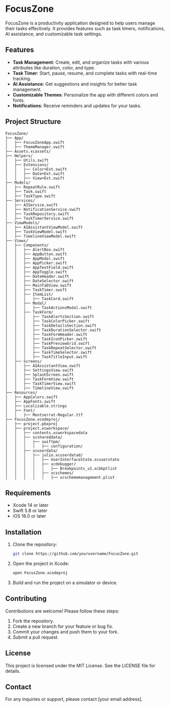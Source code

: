# FocusZone

FocusZone is a productivity application designed to help users manage their tasks effectively. It provides features such as task timers, notifications, AI assistance, and customizable task settings.

## Features

- **Task Management**: Create, edit, and organize tasks with various attributes like duration, color, and type.
- **Task Timer**: Start, pause, resume, and complete tasks with real-time tracking.
- **AI Assistance**: Get suggestions and insights for better task management.
- **Customizable Themes**: Personalize the app with different colors and fonts.
- **Notifications**: Receive reminders and updates for your tasks.

## Project Structure

```
FocusZone/
├── App/
│   ├── FocusZoneApp.swift
│   ├── ThemeManager.swift
├── Assets.xcassets/
├── Helpers/
│   ├── Utils.swift
│   ├── Extensions/
│   │   ├── Color+Ext.swift
│   │   ├── Date+Ext.swift
│   │   ├── View+Ext.swift
├── Models/
│   ├── RepeatRule.swift
│   ├── Task.swift
│   ├── TaskType.swift
├── Services/
│   ├── AIService.swift
│   ├── NotificationService.swift
│   ├── TaskRepository.swift
│   ├── TaskTimerService.swift
├── ViewModels/
│   ├── AIAssistantViewModel.swift
│   ├── TaskViewModel.swift
│   ├── TimelineViewModel.swift
├── Views/
│   ├── Components/
│   │   ├── AlertBox.swift
│   │   ├── AppButton.swift
│   │   ├── AppModal.swift
│   │   ├── AppPicker.swift
│   │   ├── AppTextField.swift
│   │   ├── AppToggle.swift
│   │   ├── DateHeader.swift
│   │   ├── DateSelector.swift
│   │   ├── MainTabView.swift
│   │   ├── TaskTimer.swift
│   │   ├── ItemList/
│   │   │   ├── TaskCard.swift
│   │   ├── Modal/
│   │   │   ├── TaskActionsModal.swift
│   │   ├── TaskForm/
│   │   │   ├── TaskAlertsSection.swift
│   │   │   ├── TaskColorPicker.swift
│   │   │   ├── TaskDetailsSection.swift
│   │   │   ├── TaskDurationSelector.swift
│   │   │   ├── TaskFormHeader.swift
│   │   │   ├── TaskIconPicker.swift
│   │   │   ├── TaskPreviewGrid.swift
│   │   │   ├── TaskRepeatSelector.swift
│   │   │   ├── TaskTimeSelector.swift
│   │   │   ├── TaskTitleInput.swift
│   ├── Screens/
│   │   ├── AIAssistantView.swift
│   │   ├── SettingsView.swift
│   │   ├── SplashScreen.swift
│   │   ├── TaskFormView.swift
│   │   ├── TaskTimerView.swift
│   │   ├── TimelineView.swift
├── Resources/
│   ├── AppColors.swift
│   ├── AppFonts.swift
│   ├── Localizable.strings
│   ├── Font/
│   │   ├── Montserrat-Regular.ttf
├── FocusZone.xcodeproj/
│   ├── project.pbxproj
│   ├── project.xcworkspace/
│   │   ├── contents.xcworkspacedata
│   │   ├── xcshareddata/
│   │   │   ├── swiftpm/
│   │   │   │   ├── configuration/
│   │   ├── xcuserdata/
│   │   │   ├── julio.xcuserdatad/
│   │   │   │   ├── UserInterfaceState.xcuserstate
│   │   │   │   ├── xcdebugger/
│   │   │   │   │   ├── Breakpoints_v2.xcbkptlist
│   │   │   │   ├── xcschemes/
│   │   │   │   │   ├── xcschememanagement.plist
```

## Requirements

- Xcode 14 or later
- Swift 5.8 or later
- iOS 16.0 or later

## Installation

1. Clone the repository:
   ```bash
   git clone https://github.com/yourusername/FocusZone.git
   ```
2. Open the project in Xcode:
   ```bash
   open FocusZone.xcodeproj
   ```
3. Build and run the project on a simulator or device.

## Contributing

Contributions are welcome! Please follow these steps:

1. Fork the repository.
2. Create a new branch for your feature or bug fix.
3. Commit your changes and push them to your fork.
4. Submit a pull request.

## License

This project is licensed under the MIT License. See the LICENSE file for details.

## Contact

For any inquiries or support, please contact [your email address].
